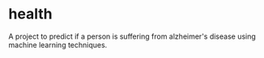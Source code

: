 # health
A project to predict if a person is suffering from alzheimer's disease using machine learning techniques.
